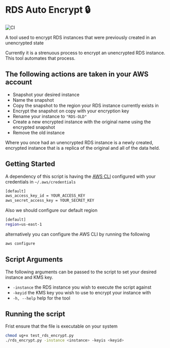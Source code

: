 # RDS Auto Encrypt 🔒

![CI](https://github.com/logan-bobo/rds_auto_encrypt/actions/workflows/python-app.yml/badge.svg)

A tool used to encrypt RDS instances that were previously created in an unencrypted state

Currently it is a strenuous process to encrypt an unencrypted RDS instance. This tool automates that process.

## The following actions are taken in your AWS account

- Snapshot your desired instance
- Name the snapshot
- Copy the snapshot to the region your RDS instance currently exists in
- Encrypt the snapshot on copy with your encryption key
- Rename your instance to `"RDS-OLD"`
- Create a new encrypted instance with the original name using the encrypted snapshot
- Remove the old instance

Where you once had an unencrypted RDS instance is a newly created, encrypted instance that is a replica of the original and all of the data held.

## Getting Started

A dependency of this script is having the [AWS CLI](https://docs.aws.amazon.com/cli/latest/userguide/getting-started-install.html) configured with your credentials in `~/.aws/credentials`

```bash
[default]
aws_access_key_id = YOUR_ACCESS_KEY
aws_secret_access_key = YOUR_SECRET_KEY
```

Also we should configure our default region

```bash
[default]
region=us-east-1
```

alternatively you can configure the AWS CLI by running the following

```bash
aws configure
```

## Script Arguments

The following arguments can be passed to the script to set your desired instance and KMS key.

- `-instance` the RDS instance you wish to execute the script against
- `-keyid` the KMS key you wish to use to encrypt your instance with
- `-h, --help` help for the tool

## Running the script

Frist ensure that the file is executable on your system 
```bash 
chmod ug+x test_rds_encrypt.py
./rds_encrypt.py -instance <instance> -keyis <keyid>
```


